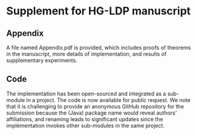 # Supplement for HG-LDP manuscript

## Appendix
A file named Appendix.pdf is provided, which includes proofs of theorems in the manuscript, more details of implementation, and results of supplementary experiments.

## Code
The implementation has been open-sourced and integrated as a sub-module in a project. The code is now available for public request. We note that it is challenging to provide an anonymous GitHub repository for the submission because the (Java) package name would reveal authors' affiliations, and renaming leads to significant updates since the implementation invokes other sub-modules in the same project.
